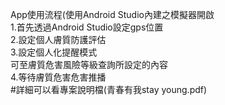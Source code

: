App使用流程(使用Android Studio內建之模擬器開啟  
1.首先透過Android Studio設定gps位置  
2.設定個人膚質防護評估  
3.設定個人化提醒模式  
可至膚質危害風險等級查詢所設定的內容  
4.等待膚質危害危害推播  
#詳細可以看專案說明檔(青春有我stay young.pdf)  
